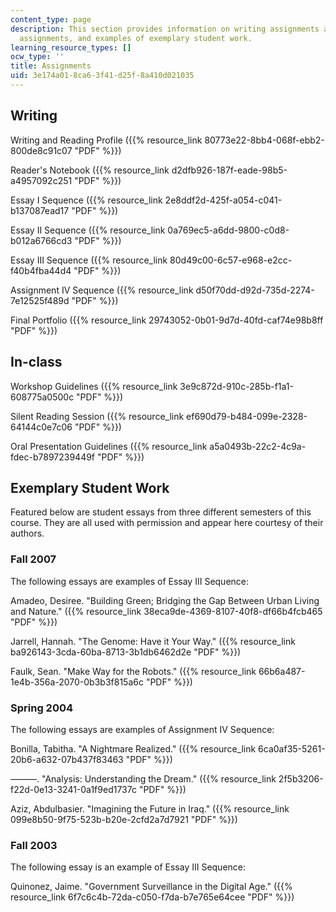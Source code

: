 ```yaml
---
content_type: page
description: This section provides information on writing assignments and in-class
  assignments, and examples of exemplary student work.
learning_resource_types: []
ocw_type: ''
title: Assignments
uid: 3e174a01-8ca6-3f41-d25f-8a410d021035
---
```


Writing
-------

Writing and Reading Profile ({{% resource_link 80773e22-8bb4-068f-ebb2-800de8c91c07 "PDF" %}})

Reader's Notebook ({{% resource_link d2dfb926-187f-eade-98b5-a4957092c251 "PDF" %}})

Essay I Sequence ({{% resource_link 2e8ddf2d-425f-a054-c041-b137087ead17 "PDF" %}})

Essay II Sequence ({{% resource_link 0a769ec5-a6dd-9800-c0d8-b012a6766cd3 "PDF" %}})

Essay III Sequence ({{% resource_link 80d49c00-6c57-e968-e2cc-f40b4fba44d4 "PDF" %}})

Assignment IV Sequence ({{% resource_link d50f70dd-d92d-735d-2274-7e12525f489d "PDF" %}})

Final Portfolio ({{% resource_link 29743052-0b01-9d7d-40fd-caf74e98b8ff "PDF" %}})

In-class
--------

Workshop Guidelines ({{% resource_link 3e9c872d-910c-285b-f1a1-608775a0500c "PDF" %}})

Silent Reading Session ({{% resource_link ef690d79-b484-099e-2328-64144c0e7c06 "PDF" %}})

Oral Presentation Guidelines ({{% resource_link a5a0493b-22c2-4c9a-fdec-b7897239449f "PDF" %}})

Exemplary Student Work
----------------------

Featured below are student essays from three different semesters of this course. They are all used with permission and appear here courtesy of their authors.

### Fall 2007

The following essays are examples of Essay III Sequence:

Amadeo, Desiree. "Building Green; Bridging the Gap Between Urban Living and Nature." ({{% resource_link 38eca9de-4369-8107-40f8-df66b4fcb465 "PDF" %}})

Jarrell, Hannah. "The Genome: Have it Your Way." ({{% resource_link ba926143-3cda-60ba-8713-3b1db6462d2e "PDF" %}})

Faulk, Sean. "Make Way for the Robots." ({{% resource_link 66b6a487-1e4b-356a-2070-0b3b3f815a6c "PDF" %}})

### Spring 2004

The following essays are examples of Assignment IV Sequence:

Bonilla, Tabitha. "A Nightmare Realized." ({{% resource_link 6ca0af35-5261-20b6-a632-07b437f83463 "PDF" %}})

———. "Analysis: Understanding the Dream." ({{% resource_link 2f5b3206-f22d-0e13-3241-0a1f9ed1737c "PDF" %}})

Aziz, Abdulbasier. "Imagining the Future in Iraq." ({{% resource_link 099e8b50-9f75-523b-b20e-2cfd2a7d7921 "PDF" %}})

### Fall 2003

The following essay is an example of Essay III Sequence:

Quinonez, Jaime. "Government Surveillance in the Digital Age." ({{% resource_link 6f7c6c4b-72da-c050-f7da-b7e765e64cee "PDF" %}})